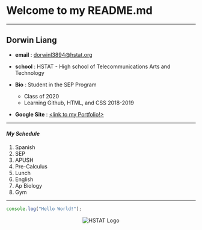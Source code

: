 # Welcome to my README.md
---
## Dorwin Liang 


* **email** : dorwinl3894@hstat.org  

* **school** : HSTAT - High school of Telecommunications Arts and Technology

* **Bio** : Student in the SEP Program  
  * Class of 2020
  * Learning Github, HTML, and CSS 2018-2019

* **Google Site** : [<link to my Portfolio!>](https://sites.google.com/a/hstat.org/dorwinl3894sep11/home)  

---
#### *My Schedule*
1. Spanish
2. SEP
3. APUSH
4. Pre-Calculus
5. Lunch
6. English
7. Ap Biology
8. Gym
 ---

```javascript   
console.log("Hello World!");
```


<div style="display:flex; flex-direction: row; justify-content: center; align-items:center;">
<img src="https://sites.google.com/a/hstat.org/josiahe2793sep10/_/rsrc/1442438872454/home/hstatSep-logo-small.png" alt="HSTAT Logo"  >
</div>